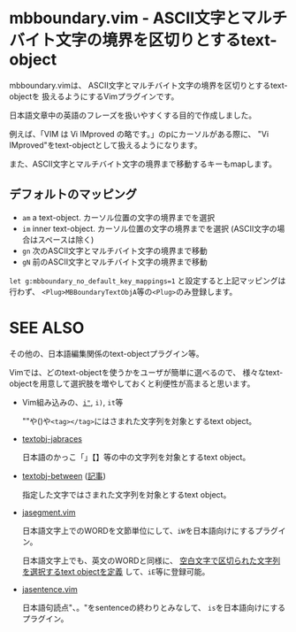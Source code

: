 mbboundary.vim - ASCII文字とマルチバイト文字の境界を区切りとするtext-object
===========================================================================

mbboundary.vimは、
ASCII文字とマルチバイト文字の境界を区切りとするtext-objectを
扱えるようにするVimプラグインです。

日本語文章中の英語のフレーズを扱いやすくする目的で作成しました。

例えば、「VIM は Vi IMproved の略です。」のpにカーソルがある際に、
"Vi IMproved"をtext-objectとして扱えるようになります。

また、ASCII文字とマルチバイト文字の境界まで移動するキーもmapします。

デフォルトのマッピング
----------------------

* `am` a text-object. カーソル位置の文字の境界までを選択
* `im` inner text-object. カーソル位置の文字の境界までを選択
  (ASCII文字の場合はスペースは除く)
* `gn` 次のASCII文字とマルチバイト文字の境界まで移動
* `gN` 前のASCII文字とマルチバイト文字の境界まで移動

`let g:mbboundary_no_default_key_mappings=1`
と設定すると上記マッピングは行わず、
`<Plug>MBBoundaryTextObjA`等の`<Plug>`のみ登録します。

SEE ALSO
========

その他の、日本語編集関係のtext-objectプラグイン等。

Vimでは、どのtext-objectを使うかをユーザが簡単に選べるので、
様々なtext-objectを用意して選択肢を増やしておくと利便性が高まると思います。

* Vim組み込みの、[`i"`](http://vim-jp.org/vimdoc-ja/motion.html#iquote),
  `i)`, `it`等

    ""や()や`<tag></tag>`にはさまれた文字列を対象とするtext object。

* [textobj-jabraces](http://kana.github.io/config/vim/textobj-jabraces.html)

    日本語のかっこ「」【】等の中の文字列を対象とするtext object。

* [textobj-between](https://github.com/thinca/vim-textobj-between)
  ([記事](http://d.hatena.ne.jp/thinca/20100614/1276448745))

    指定した文字ではさまれた文字列を対象とするtext object。

* [jasegment.vim](https://github.com/deton/jasegment.vim)

    日本語文字上でのWORDを文節単位にして、`iW`を日本語向けにするプラグイン。

    日本語文字上でも、英文のWORDと同様に、
    [空白文字で区切られた文字列を選択するtext objectを定義](https://github.com/deton/jasegment.vim#1-nonblankvim)
    して、`iE`等に登録可能。

* [jasentence.vim](https://github.com/deton/jasentence.vim)

    日本語句読点"、。"をsentenceの終わりとみなして、
    `is`を日本語向けにするプラグイン。
